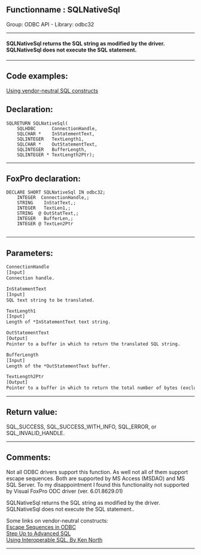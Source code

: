 <link rel="stylesheet" type="text/css" href="../../css/win32api.css">  
<link rel="stylesheet" href="https://cdnjs.cloudflare.com/ajax/libs/font-awesome/4.7.0/css/font-awesome.min.css">

## Functionname : SQLNativeSql
Group: ODBC API - Library: odbc32    
***  


#### SQLNativeSql returns the SQL string as modified by the driver. SQLNativeSql does not execute the SQL statement.
***  


## Code examples:
[Using vendor-neutral SQL constructs](../../samples/sample_287.md)  

## Declaration:
```foxpro  
SQLRETURN SQLNativeSql(
	SQLHDBC      ConnectionHandle,
	SQLCHAR *    InStatementText,
	SQLINTEGER   TextLength1,
	SQLCHAR *    OutStatementText,
	SQLINTEGER   BufferLength,
	SQLINTEGER * TextLength2Ptr);  
```  
***  


## FoxPro declaration:
```foxpro  
DECLARE SHORT SQLNativeSql IN odbc32;
	INTEGER  ConnectionHandle,;
	STRING    InStatText,;
	INTEGER   TextLen1,;
	STRING  @ OutStatText,;
	INTEGER   BufferLen,;
	INTEGER @ TextLen2Ptr
  
```  
***  


## Parameters:
```txt  
ConnectionHandle
[Input]
Connection handle.

InStatementText
[Input]
SQL text string to be translated.

TextLength1
[Input]
Length of *InStatementText text string.

OutStatementText
[Output]
Pointer to a buffer in which to return the translated SQL string.

BufferLength
[Input]
Length of the *OutStatementText buffer.

TextLength2Ptr
[Output]
Pointer to a buffer in which to return the total number of bytes (excluding the null-termination byte) available to return in *OutStatementText.  
```  
***  


## Return value:
SQL_SUCCESS, SQL_SUCCESS_WITH_INFO, SQL_ERROR, or SQL_INVALID_HANDLE.  
***  


## Comments:
Not all ODBC drivers support this function. As well not all of them support escape sequences. Both are supported by MS Access (MSDAO) and MS SQL Server. To my disappointment I found this functionality not supported by Visual FoxPro ODC driver (ver. 6.01.8629.01)  
  
SQLNativeSql returns the SQL string as modified by the driver. SQLNativeSql does not execute the SQL statement..  
  
Some links on vendor-neutral constructs:  
<a href="http://msdn.microsoft.com/library/default.asp?url=/library/en-us/odbc/htm/odbcescape_sequences_in_odbc.asp">Escape Sequences in ODBC</a>  
<a href="http://www.devx.com/premier/mgznarch/vbpj/1997/06jun97/whgg.pdf">Step Up to Advanced SQL</a>  
<a href="http://www.webtechniques.com/archives/1997/07/north/">Using Interoperable SQL. By Ken North</a>  
  
***  


